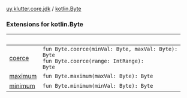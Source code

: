 [uy.klutter.core.jdk](../index.md) / [kotlin.Byte](.)


### Extensions for kotlin.Byte

|&nbsp;|&nbsp;|
|---|---|
| [coerce](coerce.md) | <code>fun Byte.coerce(minVal: Byte, maxVal: Byte): Byte</code><br/><code>fun Byte.coerce(range: IntRange): Byte</code><br/> |
| [maximum](maximum.md) | <code>fun Byte.maximum(maxVal: Byte): Byte</code><br/> |
| [minimum](minimum.md) | <code>fun Byte.minimum(minVal: Byte): Byte</code><br/> |
